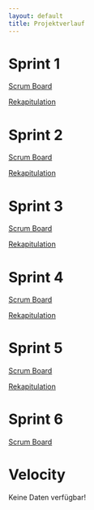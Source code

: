 ```yaml
---
layout: default
title: Projektverlauf
---
```

# Sprint 1
[Scrum Board](https://gitlab.com/engineering-projekt/examibur/milestones/13)

[Rekapitulation](https://gitlab.com/engineering-projekt/examibur/issues/24)

# Sprint 2
[Scrum Board](https://gitlab.com/engineering-projekt/examibur/milestones/14)

[Rekapitulation](https://gitlab.com/engineering-projekt/examibur/issues/25)

# Sprint 3
[Scrum Board](https://gitlab.com/engineering-projekt/examibur/milestones/15)

[Rekapitulation](https://gitlab.com/engineering-projekt/examibur/issues/26)

# Sprint 4
[Scrum Board](https://gitlab.com/engineering-projekt/examibur/milestones/16)

[Rekapitulation](https://gitlab.com/engineering-projekt/examibur/issues/27)

# Sprint 5
[Scrum Board](https://gitlab.com/engineering-projekt/examibur/milestones/17)

[Rekapitulation](https://gitlab.com/engineering-projekt/examibur/issues/28)

# Sprint 6
[Scrum Board](https://gitlab.com/engineering-projekt/examibur/milestones/18)

# Velocity
<div id="velocityChart">
    <div class="alert alert-danger no-export">Keine Daten verfügbar!</div>
</div>

<script src="https://code.jquery.com/jquery-3.1.1.min.js"></script>
<script src="https://code.highcharts.com/highcharts.js"></script>
<script src="https://code.highcharts.com/modules/exporting.js"></script>
<script src="../website/script/velocity.js"></script>

